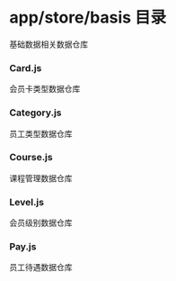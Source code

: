 # app/store/basis 目录
基础数据相关数据仓库
### Card.js
会员卡类型数据仓库
### Category.js
员工类型数据仓库
### Course.js
课程管理数据仓库
### Level.js
会员级别数据仓库
### Pay.js
员工待遇数据仓库